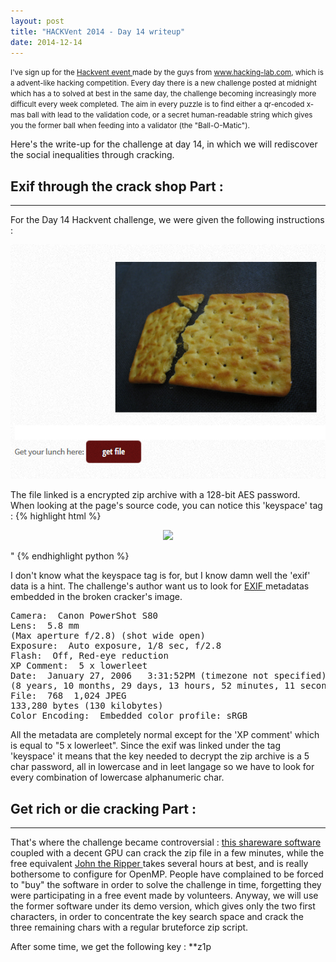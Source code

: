```yaml
---
layout: post
title: "HACKVent 2014 - Day 14 writeup"
date: 2014-12-14
---
```


<small>
I've sign up for the <a href = "hackvent.hacking-lab.com"> Hackvent event </a> made by the guys from <a href = "www.hacking-lab.com"> www.hacking-lab.com</a>, which is a advent-like hacking competition. Every day there is a new challenge posted at midnight which has a to solved at best in the same day, the challenge becoming increasingly more difficult every week completed. The aim in every puzzle is to find either a qr-encoded x-mas ball with lead to the validation code, or a secret human-readable string which gives you the former ball when feeding into a validator (the "Ball-O-Matic"). 
</small>


Here's the write-up for the challenge at day 14, in which we will rediscover the social inequalities through cracking. 

<!--more-->

## Exif through the crack shop Part :

- - - - - - -


For the Day 14 Hackvent challenge, we were given the following instructions :

![Riddle from hackvent.hacking-lab.com for Day 14](/assets/hackvent/14/riddle.png)

The file linked is a encrypted zip archive with a 128-bit AES password. When looking at the page's source code, you can notice this 'keyspace' tag :
{% highlight html %}
<p align="center"><img width="50%" src="images/Broken-cracker.jpg" keyspace="exif"></p>"
{% endhighlight python %}

I don't know what the keyspace tag is for, but I know damn well the 'exif' data is a hint. The challenge's author want us to look for <a href="http://en.wikipedia.org/wiki/Exchangeable_image_file_format"> EXIF </a> metadatas embedded in the broken cracker's image.

<pre>
Camera:  Canon PowerShot S80
Lens:  5.8 mm
(Max aperture f/2.8) (shot wide open)
Exposure:  Auto exposure, 1/8 sec, f/2.8
Flash:  Off, Red-eye reduction
XP Comment:  5 x lowerleet
Date:  January 27, 2006   3:31:52PM (timezone not specified)
(8 years, 10 months, 29 days, 13 hours, 52 minutes, 11 seconds ago, assuming image timezone of US Pacific)
File:  768    1,024 JPEG
133,280 bytes (130 kilobytes)
Color Encoding:  Embedded color profile:    sRGB   
</pre>

All the metadata are completely normal except for the 'XP comment' which is equal to "5 x lowerleet". Since the exif was linked under the tag 'keyspace' it means that the key needed to decrypt the zip archive is a 5 char password, all in lowercase and in leet langage so we have to look for every combination of lowercase alphanumeric char.


## Get rich or die cracking Part :

- - - - - - 

That's where the challenge became controversial : <a href="http://passwordrecoverytools.com/zip-password.asp"> this shareware software </a> coupled with a decent GPU can crack the zip file in a few minutes, while the free equivalent <a href="www.openwall.com/john"> John the Ripper </a> takes several hours at best, and is really bothersome to configure for OpenMP. People have complained to be forced to "buy" the software in order to solve the challenge in time, forgetting they were participating in a free event made by volunteers. Anyway, we will use the former software under its demo version, which gives only the two first characters, in order to concentrate the key search space and crack the three remaining chars with a regular bruteforce zip script.

After some time, we get the following key : **z1p

